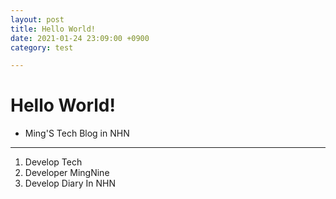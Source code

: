 ```yaml
---
layout: post
title: Hello World!
date: 2021-01-24 23:09:00 +0900
category: test

---
```


# Hello World!

- Ming'S Tech Blog in NHN

---

1. Develop Tech
2. Developer MingNine
3. Develop Diary In NHN

